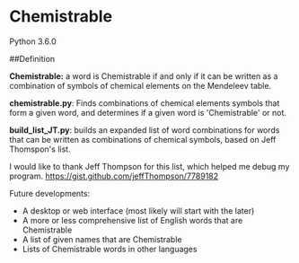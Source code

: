 # Chemistrable
Python 3.6.0

##Definition

**Chemistrable:** a word is Chemistrable if and only if it can be written as a combination of symbols of chemical elements on the Mendeleev table.

**chemistrable.py**: Finds combinations of chemical elements symbols that form a given word, and determines if a given word is 'Chemistrable' or not.

**build_list_JT.py**: builds an expanded list of word combinations for words that can be written as combinations of chemical symbols, based on Jeff Thomspon's list.

I would like to thank Jeff Thompson for this list, which helped me debug my program.
https://gist.github.com/jeffThompson/7789182

Future developments: 
- A desktop or web interface (most likely will start with the later)
- A more or less comprehensive list of English words that are Chemistrable
- A list of given names that are Chemistrable
- Lists of Chemistrable words in other languages
